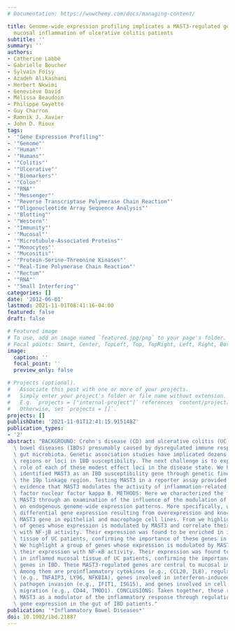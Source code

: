 ```yaml
---
# Documentation: https://wowchemy.com/docs/managing-content/

title: Genome-wide expression profiling implicates a MAST3-regulated gene set in colonic
  mucosal inflammation of ulcerative colitis patients
subtitle: ''
summary: ''
authors:
- Catherine Labbé
- Gabrielle Boucher
- Sylvain Foisy
- Azadeh Alikashani
- Herbert Nkwimi
- Geneviève David
- Mélissa Beaudoin
- Philippe Goyette
- Guy Charron
- Ramnik J. Xavier
- John D. Rioux
tags:
- '"Gene Expression Profiling"'
- '"Genome"'
- '"Human"'
- '"Humans"'
- '"Colitis"'
- '"Ulcerative"'
- '"Biomarkers"'
- '"Colon"'
- '"RNA"'
- '"Messenger"'
- '"Reverse Transcriptase Polymerase Chain Reaction"'
- '"Oligonucleotide Array Sequence Analysis"'
- '"Blotting"'
- '"Western"'
- '"Immunity"'
- '"Mucosal"'
- '"Microtubule-Associated Proteins"'
- '"Monocytes"'
- '"Mucositis"'
- '"Protein-Serine-Threonine Kinases"'
- '"Real-Time Polymerase Chain Reaction"'
- '"Rectum"'
- '"RNA"'
- '"Small Interfering"'
categories: []
date: '2012-06-01'
lastmod: 2021-11-01T08:41:16-04:00
featured: false
draft: false

# Featured image
# To use, add an image named `featured.jpg/png` to your page's folder.
# Focal points: Smart, Center, TopLeft, Top, TopRight, Left, Right, BottomLeft, Bottom, BottomRight.
image:
  caption: ''
  focal_point: ''
  preview_only: false

# Projects (optional).
#   Associate this post with one or more of your projects.
#   Simply enter your project's folder or file name without extension.
#   E.g. `projects = ["internal-project"]` references `content/project/deep-learning/index.md`.
#   Otherwise, set `projects = []`.
projects: []
publishDate: '2021-11-01T12:41:15.915148Z'
publication_types:
- '2'
abstract: "BACKGROUND: Crohn's disease (CD) and ulcerative colitis (UC) are inflammatory\
  \ bowel diseases (IBDs) presumably caused by dysregulated immune responses to the\
  \ gut microbiota. Genetic association studies have implicated dozens of chromosomal\
  \ regions or loci in IBD susceptibility. The next challenge is to explain the individual\
  \ role of each of these modest effect loci in the disease state. We have previously\
  \ identified MAST3 as an IBD susceptibility gene through genetic fine-mapping of\
  \ the 19p linkage region. Testing MAST3 in a reporter assay provided preliminary\
  \ evidence that MAST3 modulates the activity of inflammation-related transcription\
  \ factor nuclear factor kappa B. METHODS: Here we characterized the function of\
  \ MAST3 through an examination of the influence of the modulation of MAST3 expression\
  \ on endogenous genome-wide expression patterns. More specifically, we looked at\
  \ differential gene expression resulting from overexpression and knockdown of the\
  \ MAST3 gene in epithelial and macrophage cell lines. From we highlight a group\
  \ of genes whose expression is modulated by MAST3 and correlate their expression\
  \ with NF-jB activity. Their expression was found to be enriched in inflamed mucosal\
  \ tissue of UC patients, confirming the importance of these genes in IBD. RESULTS:\
  \ We highlight a group of genes whose expression is modulated by MAST3 and correlate\
  \ their expression with NF-κB activity. Their expression was found to be enriched\
  \ in inflamed mucosal tissue of UC patients, confirming the importance of these\
  \ genes in IBD. These MAST3-regulated genes are central to mucosal immune responses.\
  \ Among them are proinflammatory cytokines (e.g., CCL20, IL8), regulators of NF-κB\
  \ (e.g., TNFAIP3, LY96, NFKBIA), genes involved in interferon-induced defense against\
  \ pathogen invasion (e.g., IFIT1, ISG15), and genes involved in cell adhesion and/or\
  \ migration (e.g., CD44, TMOD1). CONCLUSIONS: Taken together, these results confirm\
  \ MAST3 as a modulator of the inflammatory response through regulation of immune\
  \ gene expression in the gut of IBD patients."
publication: '*Inflammatory Bowel Diseases*'
doi: 10.1002/ibd.21887
---
```


